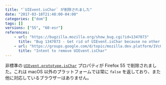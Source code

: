 ```yaml
---
title: "`UIEvent.isChar` が削除されました"
date: "2017-03-18T21:48:00-04:00"
categories: ["dom"]
tags: []
versions: ["55", "60-esr"]
references:
    - url: "https://bugzilla.mozilla.org/show_bug.cgi?id=1347073"
      title: "Bug 1347073 - Get rid of UIEvent.isChar because no other browsers support it"
    - url: "https://groups.google.com/d/topic/mozilla.dev.platform/IVcGOOeOThw/discussion"
      title: "Intent to remove UIEvent.isChar"
---
```

非標準の [`UIEvent.prototype.isChar`](https://developer.mozilla.org/docs/Web/API/UIEvent/isChar) プロパティが Firefox 55 で削除されました。これは macOS 以外のプラットフォームでは常に `false` を返しており、また他に対応しているブラウザーはありません。
